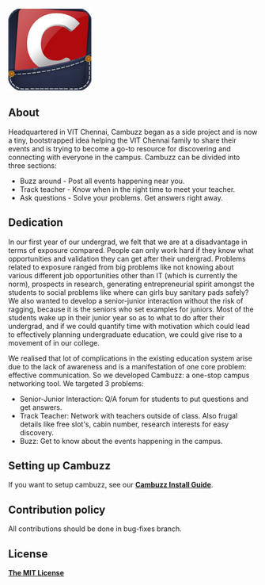 <a href="http://www.cambuzz.me/">![Logo](images/cambuzz_logo.png)</a>

## About

Headquartered in VIT Chennai, Cambuzz began as a side project and is now a tiny, bootstrapped idea helping the VIT Chennai family to share their events and is trying to become a go-to resource for discovering and connecting with everyone in the campus. Cambuzz can be divided into three sections:

- Buzz around - Post all events happening near you.
- Track teacher - Know when in the right time to meet your teacher.
- Ask questions - Solve your problems. Get answers right away.

## Dedication

In our first year of our undergrad, we felt that we are at a disadvantage in terms of exposure compared. People can only work hard if they know what opportunities and validation they can get after their undergrad. Problems related to exposure ranged from big problems like not knowing about various different job opportunities other than IT (which is currently the norm), prospects in research, generating entrepreneurial spirit amongst the students to social problems like where can girls buy sanitary pads safely? We also wanted to develop a senior-junior interaction without the risk of ragging, because it is the seniors who set examples for juniors. Most of the students wake up in their junior year so as to what to do after their undergrad, and if we could quantify time with motivation which could lead to effectively planning undergraduate education, we could give rise to a movement of in our college.

We realised that lot of complications in the existing education system arise due to the lack of awareness and is a manifestation of one core problem: effective communication. So we developed Cambuzz: a one-stop campus networking tool. We targeted 3 problems:

- Senior-Junior Interaction: Q/A forum for students to put questions and get answers. 
- Track Teacher: Network with teachers outside of class. Also frugal details like free slot's, cabin number, research interests for easy discovery.
- Buzz: Get to know about the events happening in the campus.

## Setting up Cambuzz

If you want to setup cambuzz, see our [**Cambuzz Install Guide**](docs/INSTALL.md).

## Contribution policy

All contributions should be done in bug-fixes branch.

## License

[**The MIT License**](docs/LICENSE.md)


